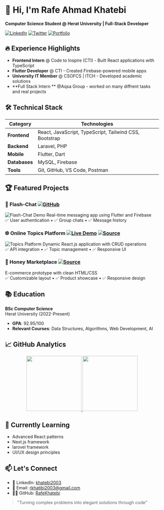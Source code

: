 # 👋 Hi, I'm Rafe Ahmad Khatebi
**Computer Science Student @ Herat University | Full-Stack Developer**

[![LinkedIn](https://img.shields.io/badge/LinkedIn-Connect-blue?style=flat&logo=linkedin)](https://linkedin.com/in/khatebi2003)
[![Twitter](https://img.shields.io/badge/Twitter-Follow-1DA1F2?style=flat&logo=twitter)](https://twitter.com/EngKhatebi)
[![Portfolio](https://img.shields.io/badge/Portfolio-Visit-9cf?style=flat)](https://rafekhatebi.github.io/portfolio) <!-- Add when created -->

## 🔥 Experience Highlights
- **Frontend Intern** @ Code to Inspire (CTI) - Built React applications with TypeScript
- **Flutter Developer** @ CTI - Created Firebase-powered mobile apps
- **University IT Member** @ CSOFCS | ITCH - Developed academic solutions
-  **Full Stack Intern ** @Aqsa Group - worked on many diffrent tasks and real projects

## 🛠️ Technical Stack
| Category        | Technologies                                                                 |
|-----------------|------------------------------------------------------------------------------|
| **Frontend**    | React, JavaScript, TypeScript, Tailwind CSS, Bootstrap                      |
| **Backend**     | Laravel, PHP                                              |
| **Mobile**      | Flutter, Dart                                                               |
| **Databases**   | MySQL, Firebase                                                             |
| **Tools**       | Git, GitHub, VS Code, Postman                                               |

## 🏆 Featured Projects

### 💬 Flash-Chat [![GitHub](https://img.shields.io/badge/Source_Code-100000?style=flat&logo=github)](https://github.com/RafeKhatebi/flash-chat)
![Flash-Chat Demo](https://via.placeholder.com/600x300?text=Chat+App+Screenshot) <!-- Replace with actual image -->
Real-time messaging app using Flutter and Firebase  
✅ User authentication • ✅ Group chats • ✅ Message history

### 🌐 Online Topics Platform [![Live Demo](https://img.shields.io/badge/Live_Demo-4CAF50?style=flat)](https://yourdomain.com) [![Source](https://img.shields.io/badge/Source_Code-181717?style=flat&logo=github)](https://github.com/RafeKhatebi/topics-platform)
![Topics Platform](https://via.placeholder.com/600x300?text=Topics+Platform) 
Dynamic React.js application with CRUD operations  
✅ API integration • ✅ Topic management • ✅ Responsive UI

### 🛒 Honey Marketplace [![Source](https://img.shields.io/badge/Source_Code-181717?style=flat&logo=github)](https://github.com/RafeKhatebi/honey-marketplace)
E-commerce prototype with clean HTML/CSS  
✅ Customizable layout • ✅ Product showcase • ✅ Responsive design

## 📚 Education
**BSc Computer Science**  
Herat University (2022-Present)  
- **GPA**: 92.95/100
- **Relevant Courses**: Data Structures, Algorithms, Web Development, AI

## 📈 GitHub Analytics
<p align="center">
  <a href="https://github.com/RafeKhatebi">
    <img height="180em" src="https://github-readme-stats.vercel.app/api?username=RafeKhatebi&show_icons=true&theme=vision-friendly-dark&count_private=true"/>
    <img height="180em" src="https://github-readme-stats.vercel.app/api/top-langs/?username=RafeKhatebi&layout=compact&theme=vision-friendly-dark"/>
  </a>
</p>

## 🌱 Currently Learning
- Advanced React patterns
- Next.js framework
- larovel framework
- UI/UX design principles

## 📫 Let's Connect
- 💼 LinkedIn: [khatebi2003](https://linkedin.com/in/khatebi2003)
- 📧 Email: [rkhatibi2003@gmail.com](mailto:rkhatibi2003@gmail.com)
- 👨‍💻 GitHub: [RafeKhatebi](https://github.com/RafeKhatebi)

> "Turning complex problems into elegant solutions through code"
